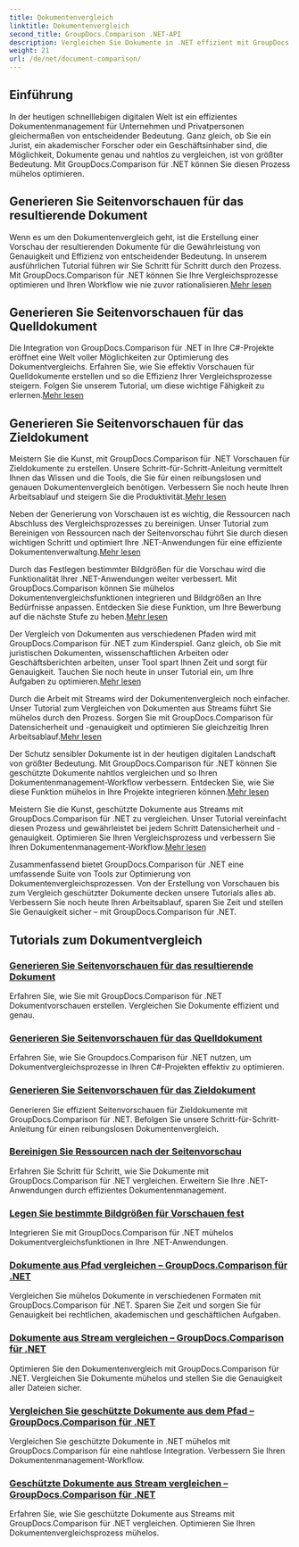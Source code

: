 ```yaml
---
title: Dokumentenvergleich
linktitle: Dokumentenvergleich
second_title: GroupDocs.Comparison .NET-API
description: Vergleichen Sie Dokumente in .NET effizient mit GroupDocs.Comparison. Optimieren Sie die Dokumentenverwaltung, verbessern Sie den Arbeitsablauf und stellen Sie Genauigkeit sicher. Erfahren Sie mehr!
weight: 21
url: /de/net/document-comparison/
---
```

## Einführung

In der heutigen schnelllebigen digitalen Welt ist ein effizientes Dokumentenmanagement für Unternehmen und Privatpersonen gleichermaßen von entscheidender Bedeutung. Ganz gleich, ob Sie ein Jurist, ein akademischer Forscher oder ein Geschäftsinhaber sind, die Möglichkeit, Dokumente genau und nahtlos zu vergleichen, ist von größter Bedeutung. Mit GroupDocs.Comparison für .NET können Sie diesen Prozess mühelos optimieren.

## Generieren Sie Seitenvorschauen für das resultierende Dokument

 Wenn es um den Dokumentenvergleich geht, ist die Erstellung einer Vorschau der resultierenden Dokumente für die Gewährleistung von Genauigkeit und Effizienz von entscheidender Bedeutung. In unserem ausführlichen Tutorial führen wir Sie Schritt für Schritt durch den Prozess. Mit GroupDocs.Comparison für .NET können Sie Ihre Vergleichsprozesse optimieren und Ihren Workflow wie nie zuvor rationalisieren.[Mehr lesen](./generate-page-previews-resultant-document/)

## Generieren Sie Seitenvorschauen für das Quelldokument

Die Integration von GroupDocs.Comparison für .NET in Ihre C#-Projekte eröffnet eine Welt voller Möglichkeiten zur Optimierung des Dokumentvergleichs. Erfahren Sie, wie Sie effektiv Vorschauen für Quelldokumente erstellen und so die Effizienz Ihrer Vergleichsprozesse steigern. Folgen Sie unserem Tutorial, um diese wichtige Fähigkeit zu erlernen.[Mehr lesen](./generate-page-previews-source-document/)

## Generieren Sie Seitenvorschauen für das Zieldokument

 Meistern Sie die Kunst, mit GroupDocs.Comparison für .NET Vorschauen für Zieldokumente zu erstellen. Unsere Schritt-für-Schritt-Anleitung vermittelt Ihnen das Wissen und die Tools, die Sie für einen reibungslosen und genauen Dokumentenvergleich benötigen. Verbessern Sie noch heute Ihren Arbeitsablauf und steigern Sie die Produktivität.[Mehr lesen](./generate-page-previews-target-document/)

 Neben der Generierung von Vorschauen ist es wichtig, die Ressourcen nach Abschluss des Vergleichsprozesses zu bereinigen. Unser Tutorial zum Bereinigen von Ressourcen nach der Seitenvorschau führt Sie durch diesen wichtigen Schritt und optimiert Ihre .NET-Anwendungen für eine effiziente Dokumentenverwaltung.[Mehr lesen](./clean-resources-after-page-previews/)

Durch das Festlegen bestimmter Bildgrößen für die Vorschau wird die Funktionalität Ihrer .NET-Anwendungen weiter verbessert. Mit GroupDocs.Comparison können Sie mühelos Dokumentenvergleichsfunktionen integrieren und Bildgrößen an Ihre Bedürfnisse anpassen. Entdecken Sie diese Funktion, um Ihre Bewerbung auf die nächste Stufe zu heben.[Mehr lesen](./set-specific-image-sizes-for-previews/)

 Der Vergleich von Dokumenten aus verschiedenen Pfaden wird mit GroupDocs.Comparison für .NET zum Kinderspiel. Ganz gleich, ob Sie mit juristischen Dokumenten, wissenschaftlichen Arbeiten oder Geschäftsberichten arbeiten, unser Tool spart Ihnen Zeit und sorgt für Genauigkeit. Tauchen Sie noch heute in unser Tutorial ein, um Ihre Aufgaben zu optimieren.[Mehr lesen](./compare-documents-from-path/)

 Durch die Arbeit mit Streams wird der Dokumentenvergleich noch einfacher. Unser Tutorial zum Vergleichen von Dokumenten aus Streams führt Sie mühelos durch den Prozess. Sorgen Sie mit GroupDocs.Comparison für Datensicherheit und -genauigkeit und optimieren Sie gleichzeitig Ihren Arbeitsablauf.[Mehr lesen](./compare-documents-from-stream/)

Der Schutz sensibler Dokumente ist in der heutigen digitalen Landschaft von größter Bedeutung. Mit GroupDocs.Comparison für .NET können Sie geschützte Dokumente nahtlos vergleichen und so Ihren Dokumentenmanagement-Workflow verbessern. Entdecken Sie, wie Sie diese Funktion mühelos in Ihre Projekte integrieren können.[Mehr lesen](./compare-protected-documents-from-path/)

 Meistern Sie die Kunst, geschützte Dokumente aus Streams mit GroupDocs.Comparison für .NET zu vergleichen. Unser Tutorial vereinfacht diesen Prozess und gewährleistet bei jedem Schritt Datensicherheit und -genauigkeit. Optimieren Sie Ihren Vergleichsprozess und verbessern Sie Ihren Dokumentenmanagement-Workflow.[Mehr lesen](./compare-protected-documents-from-stream/)

Zusammenfassend bietet GroupDocs.Comparison für .NET eine umfassende Suite von Tools zur Optimierung von Dokumentenvergleichsprozessen. Von der Erstellung von Vorschauen bis zum Vergleich geschützter Dokumente decken unsere Tutorials alles ab. Verbessern Sie noch heute Ihren Arbeitsablauf, sparen Sie Zeit und stellen Sie Genauigkeit sicher – mit GroupDocs.Comparison für .NET.
## Tutorials zum Dokumentvergleich
### [Generieren Sie Seitenvorschauen für das resultierende Dokument](./generate-page-previews-resultant-document/)
Erfahren Sie, wie Sie mit GroupDocs.Comparison für .NET Dokumentvorschauen erstellen. Vergleichen Sie Dokumente effizient und genau.
### [Generieren Sie Seitenvorschauen für das Quelldokument](./generate-page-previews-source-document/)
Erfahren Sie, wie Sie Groupdocs.Comparison für .NET nutzen, um Dokumentvergleichsprozesse in Ihren C#-Projekten effektiv zu optimieren.
### [Generieren Sie Seitenvorschauen für das Zieldokument](./generate-page-previews-target-document/)
Generieren Sie effizient Seitenvorschauen für Zieldokumente mit GroupDocs.Comparison für .NET. Befolgen Sie unsere Schritt-für-Schritt-Anleitung für einen reibungslosen Dokumentenvergleich.
### [Bereinigen Sie Ressourcen nach der Seitenvorschau](./clean-resources-after-page-previews/)
Erfahren Sie Schritt für Schritt, wie Sie Dokumente mit GroupDocs.Comparison für .NET vergleichen. Erweitern Sie Ihre .NET-Anwendungen durch effizientes Dokumentenmanagement.
### [Legen Sie bestimmte Bildgrößen für Vorschauen fest](./set-specific-image-sizes-for-previews/)
Integrieren Sie mit GroupDocs.Comparison für .NET mühelos Dokumentvergleichsfunktionen in Ihre .NET-Anwendungen.
### [Dokumente aus Pfad vergleichen – GroupDocs.Comparison für .NET](./compare-documents-from-path/)
Vergleichen Sie mühelos Dokumente in verschiedenen Formaten mit GroupDocs.Comparison für .NET. Sparen Sie Zeit und sorgen Sie für Genauigkeit bei rechtlichen, akademischen und geschäftlichen Aufgaben.
### [Dokumente aus Stream vergleichen – GroupDocs.Comparison für .NET](./compare-documents-from-stream/)
Optimieren Sie den Dokumentenvergleich mit GroupDocs.Comparison für .NET. Vergleichen Sie Dokumente mühelos und stellen Sie die Genauigkeit aller Dateien sicher.
### [Vergleichen Sie geschützte Dokumente aus dem Pfad – GroupDocs.Comparison für .NET](./compare-protected-documents-from-path/)
Vergleichen Sie geschützte Dokumente in .NET mühelos mit GroupDocs.Comparison für eine nahtlose Integration. Verbessern Sie Ihren Dokumentenmanagement-Workflow.
### [Geschützte Dokumente aus Stream vergleichen – GroupDocs.Comparison für .NET](./compare-protected-documents-from-stream/)
Erfahren Sie, wie Sie geschützte Dokumente aus Streams mit GroupDocs.Comparison für .NET vergleichen. Optimieren Sie Ihren Dokumentenvergleichsprozess mühelos.